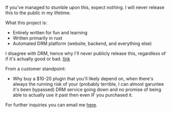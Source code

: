 If you've managed to stumble upon this, expect nothing.
I will never release this to the public in my lifetime.

What this project is:
 - Entirely written for fun and learning
 - Written primarily in rust
 - Automated DRM platform (website, backend, and everything else)

I disagree with DRM, hence why I'll never publicly release this, regardless of if it's actually good or bad. [link](https://creativecommons.org/2017/07/09/terrible-horrible-no-good-bad-drm/)

From a customer standpoint:
 - Why buy a $10-20 plugin that you'll likely depend on, when there's always the running risk of your (probably terrible, I can almost garuntee it's been bypassed) DRM service going down and no promise of being able to actually use it past then even IF you purchased it.

For further inquiries you can email me [here](mailto:trash@hotgirl.zone?subject=I%20am%20a%20caveman&body=OwO%0D%0A).

